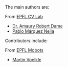 The main authors are:

From [EPFL CV Lab](http://cvlab.epfl.ch/)

* [Dr. Amaury Robert Dame](https://people.epfl.ch/amaury.dame)
* [Pablo Márquez Neila](https://people.epfl.ch/243370)

Contributors include:

From [EPFL Mobots](http://mobots.epfl.ch/)

* [Martin Voelkle](https://github.com/marvelous)
